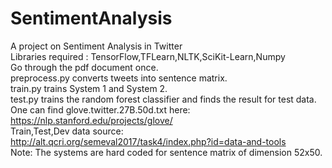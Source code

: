 # SentimentAnalysis
A project on Sentiment Analysis in Twitter </br>
Libraries required : TensorFlow,TFLearn,NLTK,SciKit-Learn,Numpy </br>
Go through the pdf document once. </br>
preprocess.py converts tweets into sentence matrix. </br>
train.py trains System 1 and System 2. </br>
test.py trains the random forest classifier and finds the result for test data. </br>
One can find glove.twitter.27B.50d.txt here: https://nlp.stanford.edu/projects/glove/ </br>
Train,Test,Dev data source: http://alt.qcri.org/semeval2017/task4/index.php?id=data-and-tools </br>
Note: The systems are hard coded for sentence matrix of dimension 52x50.
